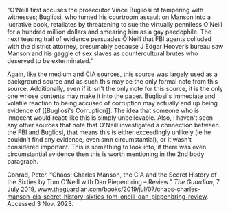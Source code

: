 "O’Neill first accuses the prosecutor Vince Bugliosi of tampering with witnesses; Bugliosi, who turned his courtroom assault on Manson into a lucrative book, retaliates by threatening to sue the virtually penniless O’Neill for a hundred million dollars and smearing him as a gay paedophile. The next teasing trail of evidence persuades O’Neill that FBI agents colluded with the district attorney, presumably because J Edgar Hoover’s bureau saw Manson and his gaggle of sex slaves as countercultural brutes who deserved to be exterminated."

Again, like the medium and CIA sources, this source was largely used as a background source and as such this may be the only formal note from this source. Additionally, even if it isn't the only note for this source, it is the only one whose contents may make it into the paper. Bugliosi's immediate and volatile reaction to being accused of corruption may actually end up being evidence of [[Bugliosi's Corruption]]. The idea that someone who is innocent would react like this is simply unbelievable. Also, I haven't seen any other sources that note that O'Neill investigated a connection between the FBI and Bugliosi, that means this is either exceedingly unlikely (ie he couldn't find any evidence, even smn circumstantial), or it wasn't considered important. This is something to look into, if there was even circumstantial evidence then this is worth mentioning in the 2nd body paragraph.

Conrad, Peter. “Chaos: Charles Manson, the CIA and the Secret History of the Sixties by Tom O’Neill with Dan Piepenbring – Review.” _The Guardian_, 7 July 2019, www.theguardian.com/books/2019/jul/07/chaos-charles-manson-cia-secret-history-sixties-tom-oneill-dan-piepenbring-review. Accessed 3 Nov. 2023.